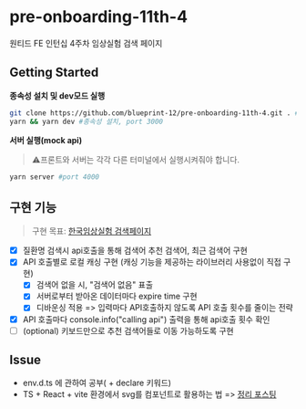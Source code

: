 # pre-onboarding-11th-4

원티드 FE 인턴십 4주차 임상실험 검색 페이지

## Getting Started

**종속성 설치 및 dev모드 실행**

```bash
git clone https://github.com/blueprint-12/pre-onboarding-11th-4.git . #현재 경로에 클론
yarn && yarn dev #종속성 설치, port 3000
```

**서버 실행(mock api)**

> ⚠프론트와 서버는 각각 다른 터미널에서 실행시켜줘야 합니다.

```bash
yarn server #port 4000
```

## 구현 기능

> 구현 목표: [한국임상실험 검색페이지](https://clinicaltrialskorea.com/)

- [x] 질환명 검색시 api호출을 통해 검색어 추천 검색어, 최근 검색어 구현
- [x] API 호출별로 로컬 캐싱 구현 (캐싱 기능을 제공하는 라이브러리 사용없이 직접 구현)
  - [x] 검색어 없을 시, "검색어 없음" 표출
  - [x] 서버로부터 받아온 데이터마다 expire time 구현
  - [x] 디바운싱 적용 => 입력마다 API호출하지 않도록 API 호출
        횟수를 줄이는 전략
- [x] API 호출마다 console.info("calling api") 출력을 통해 api호출 횟수 확인
- [ ] (optional) 키보드만으로 추천 검색어들로 이동 가능하도록 구현

## Issue

- env.d.ts 에 관하여 공부( + declare 키워드)
- TS + React + vite 환경에서 svg를 컴포넌트로 활용하는 법 => [정리 포스팅](https://blueprint-12.tistory.com/411)
